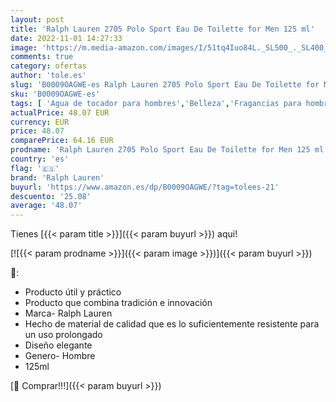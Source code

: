 ```yaml
---
layout: post
title: 'Ralph Lauren 2705 Polo Sport Eau De Toilette for Men 125 ml'
date: 2022-11-01 14:27:33
image: 'https://m.media-amazon.com/images/I/51tq4Iuo84L._SL500_._SL400_.jpg'
comments: true
category: ofertas
author: 'tole.es'
slug: 'B0009OAGWE-es Ralph Lauren 2705 Polo Sport Eau De Toilette for Men 125 ml'
sku: 'B0009OAGWE-es'
tags: [ 'Agua de tocador para hombres','Belleza','Fragancias para hombres','Perfumes y fragancias','de','eau','ralph lauren','toilette','🇪🇸', ]
actualPrice: 48.07 EUR
currency: EUR
price: 48.07
comparePrice: 64.16 EUR
prodname: 'Ralph Lauren 2705 Polo Sport Eau De Toilette for Men 125 ml'
country: 'es'
flag: '🇪🇸'
brand: 'Ralph Lauren'
buyurl: 'https://www.amazon.es/dp/B0009OAGWE/?tag=tolees-21'
descuento: '25.08'
average: '48.07'
---
```


Tienes [{{< param title >}}]({{< param buyurl >}}) aqui!

[![{{< param prodname >}}]({{< param image >}})]({{< param buyurl >}})

🔎:

- Producto útil y práctico
- Producto que combina tradición e innovación
- Marca- Ralph Lauren
- Hecho de material de calidad que es lo suficientemente resistente para un uso prolongado
- Diseño elegante
- Genero- Hombre
- 125ml

[🛒 Comprar!!!]({{< param buyurl >}})
